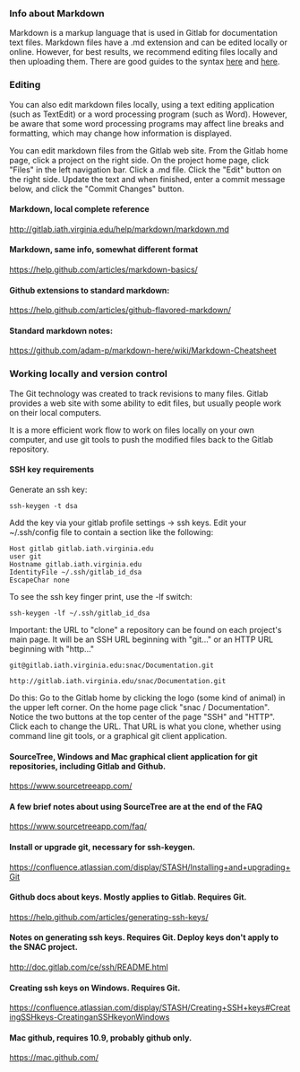 ### Info about Markdown

Markdown is a markup language that is used in Gitlab for documentation text files. Markdown files have a .md extension and can be edited locally or online. However, for best results, we recommend editing files locally and then uploading them. There are good guides to the syntax [here](https://confluence.atlassian.com/stash/using-stash/markdown-syntax-guide) and [here](https://en.wikipedia.org/wiki/Markdown). 

### Editing
You can also edit markdown files locally, using a text editing application (such as TextEdit) or a word processing program (such as Word). However, be aware that some word processing programs may affect line breaks and formatting, which may change how information is displayed.

You can edit markdown files from the Gitlab web site. From the Gitlab home page, click a project on the right
side. On the project home page, click "Files" in the left navigation bar. Click a .md file. Click the "Edit"
button on the right side. Update the text and when finished, enter a commit message below, and click the
"Commit Changes" button.

#### Markdown, local complete reference
http://gitlab.iath.virginia.edu/help/markdown/markdown.md

#### Markdown, same info, somewhat different format
https://help.github.com/articles/markdown-basics/

#### Github extensions to standard markdown:
https://help.github.com/articles/github-flavored-markdown/

#### Standard markdown notes:
https://github.com/adam-p/markdown-here/wiki/Markdown-Cheatsheet

### Working locally and version control

The Git technology was created to track revisions to many files. Gitlab provides a web site with some ability
to edit files, but usually people work on their local computers.

It is a more efficient work flow to work on files locally on your own computer, and use git tools to push the
modified files back to the Gitlab repository. 

#### SSH key requirements

Generate an ssh key:
```
ssh-keygen -t dsa
```

Add the key via your gitlab profile settings -> ssh keys.
Edit your ~/.ssh/config file to contain a section like the following:

```
Host gitlab gitlab.iath.virginia.edu
user git
Hostname gitlab.iath.virginia.edu
IdentityFile ~/.ssh/gitlab_id_dsa
EscapeChar none
```

To see the ssh key finger print, use the -lf switch:
```
ssh-keygen -lf ~/.ssh/gitlab_id_dsa
```


Important: the URL to "clone" a repository can be found on each project's main page. It will be an SSH URL beginning with "git..." or an HTTP URL beginning with "http..."

```
git@gitlab.iath.virginia.edu:snac/Documentation.git

http://gitlab.iath.virginia.edu/snac/Documentation.git
```

Do this: Go to the Gitlab home by clicking the logo (some kind of animal) in the upper left corner. On the
home page click "snac / Documentation". Notice the two buttons at the top center of the page "SSH" and
"HTTP". Click each to change the URL. That URL is what you clone, whether using command line git tools, or a
graphical git client application.

#### SourceTree, Windows and Mac graphical client application for git repositories, including Gitlab and Github.
https://www.sourcetreeapp.com/

#### A few brief notes about using SourceTree are at the end of the FAQ
https://www.sourcetreeapp.com/faq/

#### Install or upgrade git, necessary for ssh-keygen. 
https://confluence.atlassian.com/display/STASH/Installing+and+upgrading+Git

#### Github docs about keys. Mostly applies to Gitlab. Requires Git.
https://help.github.com/articles/generating-ssh-keys/

#### Notes on generating ssh keys. Requires Git. Deploy keys don't apply to the SNAC project.
http://doc.gitlab.com/ce/ssh/README.html

#### Creating ssh keys on Windows. Requires Git.
https://confluence.atlassian.com/display/STASH/Creating+SSH+keys#CreatingSSHkeys-CreatinganSSHkeyonWindows

#### Mac github, requires 10.9, probably github only.
https://mac.github.com/